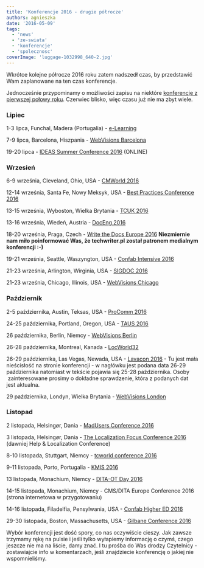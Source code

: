 ```yaml
---
title: 'Konferencje 2016 - drugie półrocze'
authors: agnieszka
date: '2016-05-09'
tags:
  - 'news'
  - 'ze-swiata'
  - 'konferencje'
  - 'spolecznosc'
coverImage: 'luggage-1032998_640-2.jpg'
---
```


Wkrótce kolejne półrocze 2016 roku zatem nadszedł czas, by przedstawić Wam
zaplanowane na ten czas konferencje.

<!--truncate-->

Jednocześnie przypominamy o możliwości zapisu na niektóre
[konferencje z pierwszej połowy roku](http://techwriter.pl/konferencje-2016-pierwsze-polrocze/).
Czerwiec blisko, więc czasu już nie ma zbyt wiele.

### Lipiec

1-3 lipca, Funchal, Madera (Portugalia) -
[e-Learning](http://elearning-conf.org/)

7-9 lipca, Barcelona, Hiszpania -
[WebVisions Barcelona](http://www.webvisionsevent.com/barcelona/)

19-20 lipca -
[IDEAS Summer Conference 2016](https://ideas.infomanagementcenter.com/) (ONLINE)

### Wrzesień

6-9 września, Cleveland, Ohio, USA -
[CMWorld 2016](http://www.contentmarketingworld.com/)

12-14 września, Santa Fe, Nowy Meksyk, USA -
[Best Practices Conference 2016](https://bp.infomanagementcenter.com/)

13-15 września, Wyboston, Wielka Brytania -
[TCUK 2016](http://technicalcommunicationuk.com/)

13-16 września, Wiedeń, Austria -
[DocEng 2016](http://doceng2016.caa.tuwien.ac.at/)

18-20 września, Praga, Czech -
[Write the Docs Europe 2016](http://www.writethedocs.org/conf/eu/2016/)
**Niezmiernie nam miło poinformować Was, że techwriter.pl został patronem
medialnym konferencji :-)**

19-21 września, Seattle, Waszyngton, USA -
[Confab Intensive 2016](http://confabevents.com/events/intensive/2016)

21-23 września, Arlington, Wirginia, USA -
[SIGDOC 2016](http://sigdoc.acm.org/conference/2016/)

21-23 września, Chicago, Illinois, USA -
[WebVisions Chicago](http://www.webvisionsevent.com/chicago/)

### Październik

2-5 października, Austin, Teksas, USA -
[ProComm 2016](http://sites.ieee.org/pcs/procomm2016/)

24-25 października, Portland, Oregon, USA -
[TAUS 2016](https://events.taus.net/events/conferences/taus-annual-conference-2016)

26 października, Berlin, Niemcy -
[WebVisions Berlin](http://www.webvisionsevent.com/berlin/)

26-28 października, Montreal, Kanada -
[LocWorld32](http://locworld.com/events/locworld32-montreal-2016/)

26-29 października, Las Vegas, Newada, USA -
[Lavacon 2016](http://lavacon.org/2016/vegas/) - Tu jest mała nieścisłość na
stronie konferencji - w nagłówku jest podana data 26-29 października natomiast w
tekście pojawia się 25-28 października. Osoby  zainteresowane prosimy o dokładne
sprawdzenie, która z podanych dat jest aktualna.

29 października, Londyn, Wielka Brytania -
[WebVisions London](http://www.webvisionsevent.com/london/)

### Listopad

2 listopada, Helsingør, Dania
- [MadUsers Conference 2016](http://write2users.com/madusers-conference-2016/)

3 listopada, Helsingør, Dania
- [The Localization Focus Conference 2016](http://write2users.com/localization-focus-conference-2016/)
(dawniej Help & Localization Conference)

8-10 listopada, Stuttgart, Niemcy -
[tcworld conference 2016](http://conferences.tekom.de/tcworld16/)

9-11 listopada, Porto, Portugalia - [KMIS 2016](http://www.kmis.ic3k.org/)

13 listopada, Monachium, Niemcy -
[DITA-OT Day 2016](http://oxygenxml.com/events/2016/dita-ot_day.html)

14-15 listopada, Monachium, Niemcy - CMS/DITA Europe Conference 2016 (strona
internetowa w przygotowaniu)

14-16 listopada, Filadelfia, Pensylwania, USA -
[Confab Higher ED 2016](http://confabevents.com/events/highered/2016)

29-30 listopada, Boston, Massachusetts, USA -
[Gilbane Conference 2016](http://gilbaneconference.com/2016/)

Wybór konferencji jest dość spory, co nas oczywiście cieszy. Jak zawsze trzymamy
rękę na pulsie i jeśli tylko wyłapiemy informację o czymś, czego jeszcze nie ma
na liście, damy znać. I tu prośba do Was drodzy Czytelnicy - zostawiajcie info w
komentarzach, jeśli znajdziecie konferencję o jakiej nie wspomnieliśmy.
